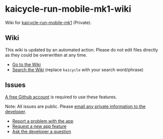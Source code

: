 # kaicycle-run-mobile-mk1-wiki

Wiki for [kaicycle-run-mobile-mk1](https://github.com/dotherightthing/kaicycle-run-mobile-mk1) (Private).

## Wiki

This wiki is updated by an automated action. Please do not edit files directly as they could be overwritten at any time.

* [Go to the Wiki](https://github.com/dotherightthing/kaicycle-run-mobile-mk1-wiki/wiki/Home)
* [Search the Wiki](https://github.com/search?q=repo%3Adotherightthing%2Fkaicycle-run-mobile-mk1-wiki+kaicycle&type=wikis) (replace `kaicycle` with your search word/phrase)

## Issues

[A free Github account](https://github.com/signup) is required to use these features.

Note: All issues are public. Please [email any private information to the developer](dotherightthingnz@gmail.com).

* [Report a problem with the app](https://github.com/dotherightthing/kaicycle-run-mobile-mk1-wiki/issues/new?assignees=dotherightthing&labels=bug)
* [Request a new app feature](https://github.com/dotherightthing/kaicycle-run-mobile-mk1-wiki/issues/new?assignees=dotherightthing&labels=enhancement)
* [Ask the developer a question](https://github.com/dotherightthing/kaicycle-run-mobile-mk1-wiki/issues/new?assignees=dotherightthing&labels=question)
